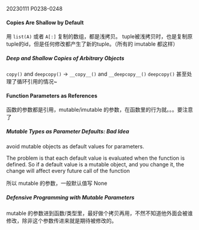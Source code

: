 20230111    P0238-0248

#### Copies Are Shallow by Default

用 `list(A)` 或者 `A[:]` 复制的数组，都是浅拷贝。
tuple被浅拷贝时，也是复制原tuple的id，但是任何修改都产生了新的tuple。（所有的 imutable 都这样）

##### Deep and Shallow Copies of Arbitrary Objects

`copy()` and `deepcopy()`  -> `__copy__()` and `__deepcopy__()`
`deepcopy()` 甚至处理了循环引用的情况~


#### Function Parameters as References
函数的参数都是引用，mutable/imutable 的参数，在函数里的行为就。。。要注意了


##### Mutable Types as Parameter Defaults: Bad Idea
avoid mutable objects as default values for parameters.

The problem is that each default value is evaluated when the function is defined. So if a default value is a mutable object, and you change it, the change will affect every future call of the function

所以 mutable 的参数，一般默认值写 None

##### Defensive Programming with Mutable Parameters
mutable 的参数进到函数/类型里，最好做个拷贝再用，不然不知道他外面会被谁修改，除非这个参数传进来就是期待被修改的。
